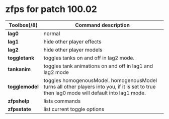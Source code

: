 # zfps for patch 100.02

Toolbox(/8)| Command description
--- | ---
**lag0** | normal
**lag1** | hide other player effects
**lag2** | hide other player models
**toggletank** | toggles tanks on and off in lag2 mode. 
**tankanim** | toggles tank animations on and off in lag1 and lag2 mode
**togglemodel** | toggles homogenousModel. homogenousModel turns all other players into you, if it is set to true then lag0 mode will default into lag1 mode.
**zfpshelp** | lists commands
**zfpsstate** | list current toggle options